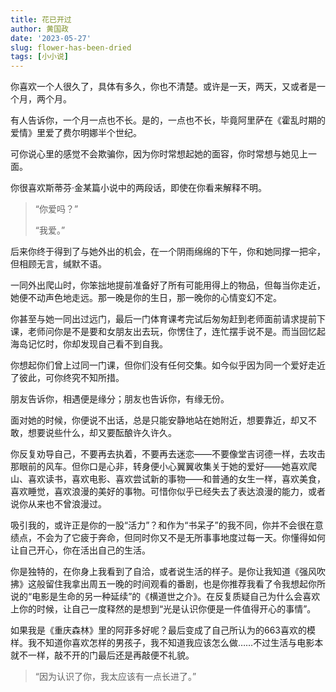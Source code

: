 ```yaml
---
title: 花已开过
author: 黄国政
date: '2023-05-27'
slug: flower-has-been-dried
tags: [小小说]
---
```


你喜欢一个人很久了，具体有多久，你也不清楚。或许是一天，两天，又或者是一个月，两个月。

有人告诉你，一个月一点也不长。是的，一点也不长，毕竟阿里萨在《霍乱时期的爱情》里爱了费尔明娜半个世纪。

可你说心里的感觉不会欺骗你，因为你时常想起她的面容，你时常想与她见上一面。

你很喜欢斯蒂芬·金某篇小说中的两段话，即使在你看来解释不明。

> “你爱吗？”
>
> “我爱。”

后来你终于得到了与她外出的机会，在一个阴雨绵绵的下午，你和她同撑一把伞，但相顾无言，缄默不语。

一同外出爬山时，你笨拙地提前准备好了所有可能用得上的物品，但每当你走近，她便不动声色地走远。那一晚是你的生日，那一晚你的心情变幻不定。

你甚至与她一同出过远门，最后一门体育课考完试后匆匆赶到老师面前请求提前下课，老师问你是不是要和女朋友出去玩，你愣住了，连忙摆手说不是。而当回忆起海岛记忆时，你却发现自己看不到自我。

你想起你们曾上过同一门课，但你们没有任何交集。如今似乎因为同一个爱好走近了彼此，可你终究不知所措。

朋友告诉你，相遇便是缘分；朋友也告诉你，有缘无份。

面对她的时候，你便说不出话，总是只能安静地站在她附近，想要靠近，却又不敢，想要说些什么，却又要酝酿许久许久。  

你反复劝导自己，不要再去执着，不要再去迷恋——不要像堂吉诃德一样，去攻击那眼前的风车。但你口是心非，转身便小心翼翼收集关于她的爱好——她喜欢爬山、喜欢读书，喜欢电影、喜欢尝试新的事物——和普通的女生一样，喜欢美食，喜欢睡觉，喜欢浪漫的美好的事物。可惜你似乎已经失去了表达浪漫的能力，或者说你从来也不曾浪漫过。

吸引我的，或许正是你的一股“活力”？和作为“书呆子”的我不同，你并不会很在意绩点，不会为了它疲于奔命，但同时你又不是无所事事地度过每一天。你懂得如何让自己开心，你在活出自己的生活。  

你是独特的，在你身上我看到了自洽，或者说生活的样子。是你让我知道《强风吹拂》这般留住我拿出周五一晚的时间观看的番剧，也是你推荐我看了令我想起你所说的“电影是生命的另一种延续”的《横道世之介》。在反复质疑自己为什么会喜欢上你的时候，让自己一度释然的是想到“光是认识你便是一件值得开心的事情”。  

如果我是《重庆森林》里的阿菲多好呢？最后变成了自己所认为的663喜欢的模样。我不知道你喜欢怎样的男孩子，我不知道我应该怎么做……不过生活与电影本就不一样，敲不开的门最后还是再敲便不礼貌。  

> “因为认识了你，我太应该有一点长进了。”